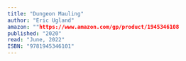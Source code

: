 ```yaml
---
title: "Dungeon Mauling"
author: "Eric Ugland"
amazon: ""https://www.amazon.com/gp/product/1945346108
published: "2020"
read: "June, 2022"
ISBN: "9781945346101"
---
```

